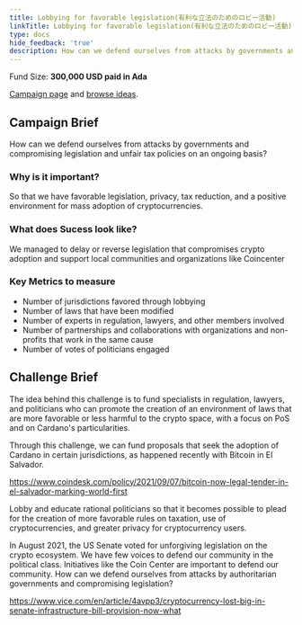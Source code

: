 ```yaml
---
title: Lobbying for favorable legislation(有利な立法のためのロビー活動)
linkTitle: Lobbying for favorable legislation(有利な立法のためのロビー活動)
type: docs
hide_feedback: 'true'
description: How can we defend ourselves from attacks by governments and compromising legislation and unfair tax policies on an ongoing basis?
---
```


Fund Size: **300,000 USD paid in Ada**

[Campaign page](https://cardano.ideascale.com/c/idea/381094) and [browse ideas]().

## Campaign Brief

How can we defend ourselves from attacks by governments and compromising legislation and unfair tax policies on an ongoing basis?

### Why is it important?

So that we have favorable legislation, privacy, tax reduction, and a positive environment for mass adoption of cryptocurrencies.

### What does Sucess look like?

We managed to delay or reverse legislation that compromises crypto adoption and support local communities and organizations like Coincenter

### Key Metrics to measure

- Number of jurisdictions favored through lobbying
- Number of laws that have been modified
- Number of experts in regulation, lawyers, and other members involved
- Number of partnerships and collaborations with organizations and non-profits that work in the same cause
- Number of votes of politicians engaged

## Challenge Brief

The idea behind this challenge is to fund specialists in regulation, lawyers, and politicians who can promote the creation of an environment of laws that are more favorable or less harmful to the crypto space, with a focus on PoS and on Cardano's particularities.

Through this challenge, we can fund proposals that seek the adoption of Cardano in certain jurisdictions, as happened recently with Bitcoin in El Salvador.

https://www.coindesk.com/policy/2021/09/07/bitcoin-now-legal-tender-in-el-salvador-marking-world-first

Lobby and educate rational politicians so that it becomes possible to plead for the creation of more favorable rules on taxation, use of cryptocurrencies, and greater privacy for cryptocurrency users.

In August 2021, the US Senate voted for unforgiving legislation on the crypto ecosystem. We have few voices to defend our community in the political class. Initiatives like the Coin Center are important to defend our community. How can we defend ourselves from attacks by authoritarian governments and compromising legislation?

https://www.vice.com/en/article/4avpp3/cryptocurrency-lost-big-in-senate-infrastructure-bill-provision-now-what
